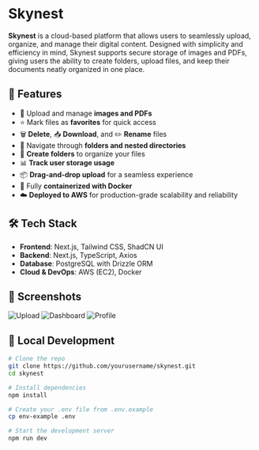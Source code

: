 # Skynest

**Skynest** is a cloud-based platform that allows users to seamlessly upload, organize, and manage their digital content. Designed with simplicity and efficiency in mind, Skynest supports secure storage of images and PDFs, giving users the ability to create folders, upload files, and keep their documents neatly organized in one place.

## 🚀 Features

- 📁 Upload and manage **images and PDFs**
- ⭐ Mark files as **favorites** for quick access
- 🗑️ **Delete**, 📥 **Download**, and ✏️ **Rename** files
- 🧭 Navigate through **folders and nested directories**
- 📂 **Create folders** to organize your files
- 📊 **Track user storage usage**
- 📦 **Drag-and-drop upload** for a seamless experience
- 🐳 Fully **containerized with Docker**
- ☁️ **Deployed to AWS** for production-grade scalability and reliability

## 🛠️ Tech Stack

- **Frontend**: Next.js, Tailwind CSS, ShadCN UI
- **Backend**: Next.js, TypeScript, Axios
- **Database**: PostgreSQL with Drizzle ORM
- **Cloud & DevOps**: AWS (EC2), Docker

## 📸 Screenshots

![Upload](https://www.dropbox.com/scl/fi/0av0ndwj8ozrbbfrjmhjp/Screenshot-2025-07-20-at-6.05.37-PM.png?raw=1)
![Dashboard](https://www.dropbox.com/scl/fi/6kcus67c8bo6hb7yzsxj9/Screenshot-2025-07-20-at-6.06.09-PM.png?raw=1)
![Profile](https://www.dropbox.com/scl/fi/lzrxhhgni6qkqbuubl6cs/Screenshot-2025-07-20-at-6.06.53-PM.png?raw=1)

## 🧪 Local Development

```bash
# Clone the repo
git clone https://github.com/yourusername/skynest.git
cd skynest

# Install dependencies
npm install

# Create your .env file from .env.example
cp env-example .env

# Start the development server
npm run dev
```
